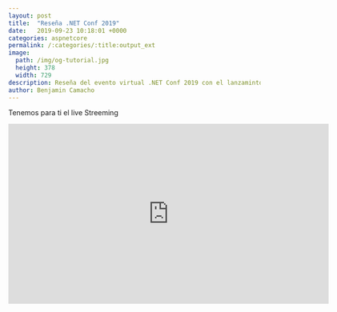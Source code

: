 ```yaml
---
layout: post
title:  "Reseña .NET Conf 2019"
date:   2019-09-23 10:18:01 +0000
categories: aspnetcore
permalink: /:categories/:title:output_ext
image:
  path: /img/og-tutorial.jpg
  height: 378
  width: 729
description: Reseña del evento virtual .NET Conf 2019 con el lanzaminto de ASP.NET Core 3.0.
author: Benjamin Camacho
--- 
```


Tenemos para ti el live Streeming

<div>
    <iframe src="https://mediastrem.microsoft.com/events/2019/1909/DotNetConf/player/DotNetConf.html?cid=synd-ASPNETCOREMASTER.COM" frameborder="0" scrolling="no" width="640" height="360" allowfullscreen style="overflow:hidden;"></iframe>
</div>